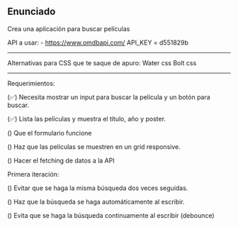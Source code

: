 ## Enunciado

Crea una aplicación para buscar películas

API a usar: - https://www.omdbapi.com/
API_KEY = d551829b

---

Alternativas para CSS que te saque de apuro:
Water css
Bolt css

---

Requerimientos:

(✅) Necesita mostrar un input para buscar la película y un botón para buscar.

(✅) Lista las películas y muestra el título, año y poster.

() Que el formulario funcione

() Haz que las películas se muestren en un grid responsive.

() Hacer el fetching de datos a la API

Primera iteración:

() Evitar que se haga la misma búsqueda dos veces seguidas.

() Haz que la búsqueda se haga automáticamente al escribir.

() Evita que se haga la búsqueda continuamente al escribir (debounce)
